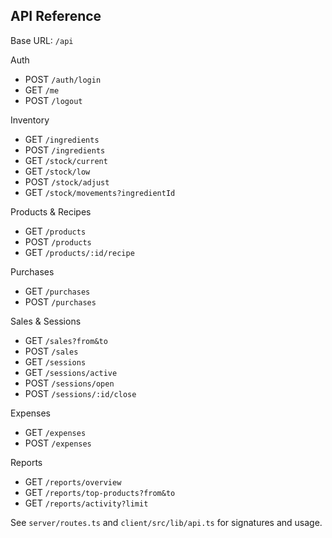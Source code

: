 ## API Reference

Base URL: `/api`

Auth
- POST `/auth/login`
- GET `/me`
- POST `/logout`

Inventory
- GET `/ingredients`
- POST `/ingredients`
- GET `/stock/current`
- GET `/stock/low`
- POST `/stock/adjust`
- GET `/stock/movements?ingredientId`

Products & Recipes
- GET `/products`
- POST `/products`
- GET `/products/:id/recipe`

Purchases
- GET `/purchases`
- POST `/purchases`

Sales & Sessions
- GET `/sales?from&to`
- POST `/sales`
- GET `/sessions`
- GET `/sessions/active`
- POST `/sessions/open`
- POST `/sessions/:id/close`

Expenses
- GET `/expenses`
- POST `/expenses`

Reports
- GET `/reports/overview`
- GET `/reports/top-products?from&to`
- GET `/reports/activity?limit`

See `server/routes.ts` and `client/src/lib/api.ts` for signatures and usage.


